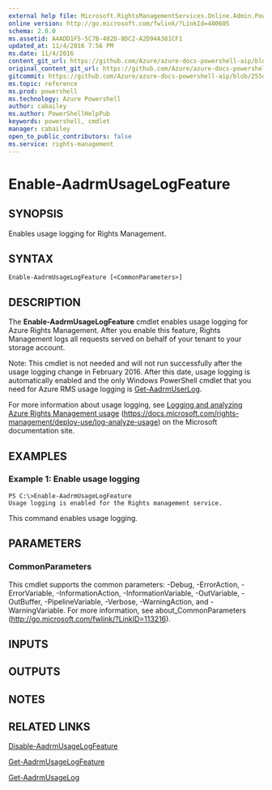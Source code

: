 ```yaml
---
external help file: Microsoft.RightsManagementServices.Online.Admin.PowerShell.dll-Help.xml
online version: http://go.microsoft.com/fwlink/?LinkId=400605
schema: 2.0.0
ms.assetid: A4ADD1F5-5C7B-482D-8DC2-A2D94A381CF1
updated_at: 11/4/2016 7:56 PM
ms.date: 11/4/2016
content_git_url: https://github.com/Azure/azure-docs-powershell-aip/blob/live/Azure%20Information%20Protection/AADRM/vlatest/Enable-AadrmUsageLogFeature.md
original_content_git_url: https://github.com/Azure/azure-docs-powershell-aip/blob/live/Azure%20Information%20Protection/AADRM/vlatest/Enable-AadrmUsageLogFeature.md
gitcommit: https://github.com/Azure/azure-docs-powershell-aip/blob/255ddad98222233495954a5753e4e2da2f26bc6d/Azure%20Information%20Protection/AADRM/vlatest/Enable-AadrmUsageLogFeature.md
ms.topic: reference
ms.prod: powershell
ms.technology: Azure Powershell
author: cabailey
ms.author: PowerShellHelpPub
keywords: powershell, cmdlet
manager: cabailey
open_to_public_contributors: false
ms.service: rights-management
---
```


# Enable-AadrmUsageLogFeature

## SYNOPSIS
Enables usage logging for Rights Management.

## SYNTAX

```
Enable-AadrmUsageLogFeature [<CommonParameters>]
```

## DESCRIPTION
The **Enable-AadrmUsageLogFeature** cmdlet enables usage logging for Azure Rights Management.
After you enable this feature, Rights Management logs all requests served on behalf of your tenant to your storage account.

Note: This cmdlet is not needed and will not run successfully after the usage logging change in February 2016.
After this date, usage logging is automatically enabled and the only Windows PowerShell cmdlet that you need for Azure RMS usage logging is [Get-AadrmUserLog](./Get-AadrmUserLog.md).

For more information about usage logging, see [Logging and analyzing Azure Rights Management usage](https://docs.microsoft.com/rights-management/deploy-use/log-analyze-usage)  (https://docs.microsoft.com/rights-management/deploy-use/log-analyze-usage) on the Microsoft documentation site.

## EXAMPLES

### Example 1: Enable usage logging
```
PS C:\>Enable-AadrmUsageLogFeature
Usage logging is enabled for the Rights management service.
```

This command enables usage logging.

## PARAMETERS

### CommonParameters
This cmdlet supports the common parameters: -Debug, -ErrorAction, -ErrorVariable, -InformationAction, -InformationVariable, -OutVariable, -OutBuffer, -PipelineVariable, -Verbose, -WarningAction, and -WarningVariable. For more information, see about_CommonParameters (http://go.microsoft.com/fwlink/?LinkID=113216).

## INPUTS

## OUTPUTS

## NOTES

## RELATED LINKS

[Disable-AadrmUsageLogFeature](xref:AADRM/vlatest/Disable-AadrmUsageLogFeature.md)

[Get-AadrmUsageLogFeature](xref:AADRM/vlatest/Get-AadrmUsageLogFeature.md)

[Get-AadrmUsageLog](xref:AADRM/vlatest/Get-AadrmUsageLog.md)
